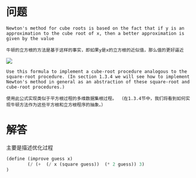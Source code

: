 # 问题

`Newton's method for cube roots is based on the fact that if y is an approximation to the cube root of x, then a better approximation is given by the value`

`牛顿的立方根的方法是基于这样的事实，即如果y是x的立方根的近似值，那么值的更好逼近`

![](https://mitpress.mit.edu/sites/default/files/sicp/full-text/book/ch1-Z-G-5.gif)

`Use this formula to implement a cube-root procedure analogous to the square-root procedure. (In section 1.3.4 we will see how to implement Newton's method in general as an abstraction of these square-root and cube-root procedures.)`

`使用此公式实现类似于平方根过程的多维数据集根过程。 （在1.3.4节中，我们将看到如何实现牛顿方法作为这些平方根和立方根程序的抽象。）`

# 解答

主要是描述优化过程

```scheme
(define (improve guess x)
        (/ (+  (/ x (square guess))  (* 2 guess)) 3)
)
```